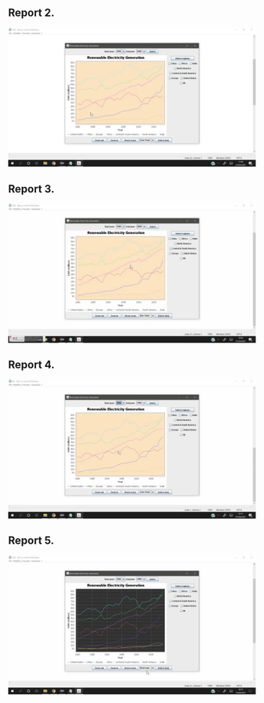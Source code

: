## Report 2.

![Alt Text](https://github.com/biontix/DataVisualizationClass/blob/main/DvExercise4/DV.gif)

## Report 3.

![Alt Text](https://github.com/biontix/DataVisualizationClass/blob/main/DvExercise4/DV2.gif)

## Report 4.

![Alt Text](https://github.com/biontix/DataVisualizationClass/blob/main/DvExercise4/DV3.gif)


## Report 5.

![Alt Text](https://github.com/biontix/DataVisualizationClass/blob/main/DvExercise4/DV4.gif)
